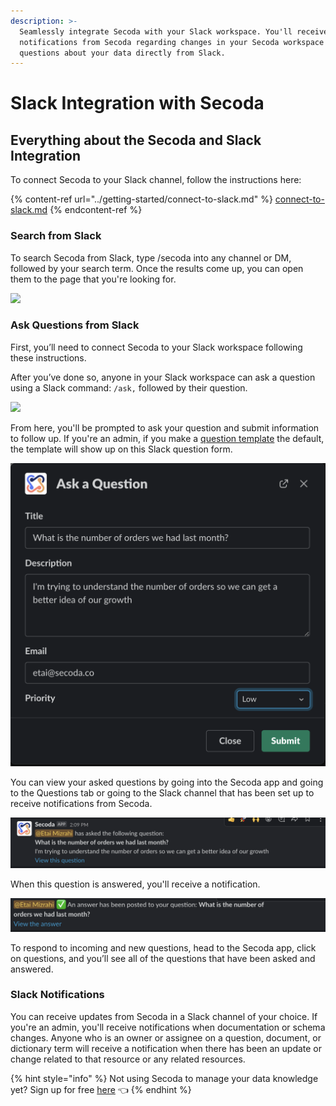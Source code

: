 ```yaml
---
description: >-
  Seamlessly integrate Secoda with your Slack workspace. You'll receive
  notifications from Secoda regarding changes in your Secoda workspace and ask
  questions about your data directly from Slack.
---
```


# Slack Integration with Secoda

## **Everything about the Secoda and Slack Integration** <a href="#h_3a4bfd6458" id="h_3a4bfd6458"></a>

To connect Secoda to your Slack channel, follow the instructions here:&#x20;

{% content-ref url="../getting-started/connect-to-slack.md" %}
[connect-to-slack.md](../getting-started/connect-to-slack.md)
{% endcontent-ref %}

### Search from Slack

To search Secoda from Slack, type /secoda into any channel or DM, followed by your search term. Once the results come up, you can open them to the page that you're looking for.&#x20;

![](<../.gitbook/assets/askslack (1) (1) (1) (1).gif>)

### Ask Questions from Slack

First, you’ll need to connect Secoda to your Slack workspace following these instructions.&#x20;

After you’ve done so, anyone in your Slack workspace can ask a question using a Slack command: `/ask,` followed by their question.&#x20;

![](<../.gitbook/assets/Screen Shot 2022-04-09 at 2.08.29 PM (1) (1) (1) (1) (2).png>)

From here, you'll be prompted to ask your question and submit information to follow up. If you're an admin, if you make a [question template](data-requests/templates.md) the default, the template will show up on this Slack question form.

![](<../.gitbook/assets/Screen Shot 2022-04-09 at 2.09.20 PM (1).png>)

You can view your asked questions by going into the Secoda app and going to the Questions tab or going to the Slack channel that has been set up to receive notifications from Secoda.&#x20;

![](<../.gitbook/assets/Screen Shot 2022-04-09 at 2.09.34 PM.png>)

When this question is answered, you'll receive a notification.&#x20;

![](<../.gitbook/assets/Screen Shot 2022-04-09 at 2.10.05 PM.png>)

To respond to incoming and new questions, head to the Secoda app, click on questions, and you’ll see all of the questions that have been asked and answered.

### Slack Notifications

You can receive updates from Secoda in a Slack channel of your choice. If you're an admin, you'll receive notifications when documentation or schema changes. Anyone who is an owner or assignee on a question, document, or dictionary term will receive a notification when there has been an update or change related to that resource or any related resources.&#x20;

{% hint style="info" %}
Not using Secoda to manage your data knowledge yet? Sign up for free [here](https://app.secoda.co) 👈
{% endhint %}
